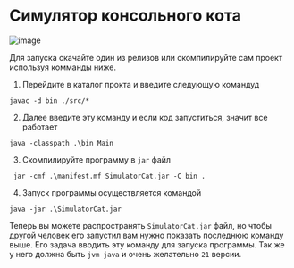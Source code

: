 # Симулятор консольного кота

![image](https://github.com/tailogs/SimulatorCat/assets/69743960/9214b88b-6b19-459f-a9cb-ab8359b5bf92)


Для запуска скачайте один из релизов или скомпилируйте сам проект используя комманды ниже.

1. Перейдите в каталог прокта и введите следующую командуд

```shell
javac -d bin ./src/*
```

2. Далее введите эту команду и если код запуститься, значит все работает

```shell
java -classpath .\bin Main
```

3. Скомпилируйте программу в `jar` файл

```shell
 jar -cmf .\manifest.mf SimulatorCat.jar -C bin .
```

4. Запуск программы осуществляется командой

```shell
java -jar .\SimulatorCat.jar
```

Теперь вы можете распространять `SimulatorCat.jar` файл, 
но чтобы другой человек его запустил вам нужно показать последнюю команду выше.
Его задача вводить эту команду для запуска программы.
Так же у него должна быть `jvm java` и очень желательно `21` версии.
